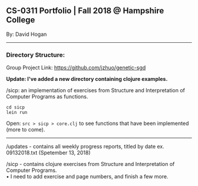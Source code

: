 ## CS-0311 Portfolio | Fall 2018 @ Hampshire College

By: David Hogan

---

### Directory Structure:

Group Project Link: https://github.com/jzhuo/genetic-sgd

**Update: I've added a new directory containing clojure examples.**

/sicp: an implementation of exercises from Structure and Interpretation of Computer Programs as functions.

``` 
cd sicp
lein run
```
Open: `src > sicp > core.clj` to see functions that have been implemented (more to come).

---
/updates - contains all weekly progress reports, titled by date ex. 09132018.txt (Spetember 13, 2018)

/sicp - contains clojure exercises from Structure and Interpretation of Computer Programs. 
<br />• I need to add exercise and page numbers, and finish a few more.
